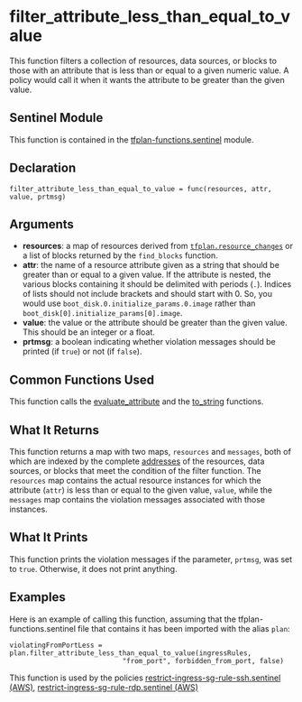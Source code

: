 # filter_attribute_less_than_equal_to_value
This function filters a collection of resources, data sources, or blocks to those with an attribute that is less than or equal to a given numeric value. A policy would call it when it wants the attribute to be greater than the given value.

## Sentinel Module
This function is contained in the [tfplan-functions.sentinel](../tfplan-functions.sentinel) module.

## Declaration
`filter_attribute_less_than_equal_to_value = func(resources, attr, value, prtmsg)`

## Arguments
* **resources**: a map of resources derived from [`tfplan.resource_changes`](https://www.terraform.io/docs/cloud/sentinel/import/tfplan-v2.html#the-resource_changes-collection) or a list of blocks returned by the `find_blocks` function.
* **attr**: the name of a resource attribute given as a string that should be greater than or equal to a given value. If the attribute is nested, the various blocks containing it should be delimited with periods (`.`). Indices of lists should not include brackets and should start with 0. So, you would use `boot_disk.0.initialize_params.0.image` rather than `boot_disk[0].initialize_params[0].image`.
* **value**: the value or the attribute should be greater than the given value. This should be an integer or a float.
* **prtmsg**: a boolean indicating whether violation messages should be printed (if `true`) or not (if `false`).

## Common Functions Used
This function calls the [evaluate_attribute](./evaluate_attribute.md) and the [to_string](./to_string.md) functions.

## What It Returns
This function returns a map with two maps, `resources` and `messages`, both of which are indexed by the complete [addresses](https://www.terraform.io/docs/internals/resource-addressing.html) of the resources, data sources, or blocks that meet the condition of the filter function. The `resources` map contains the actual resource instances for which the attribute (`attr`) is less than or equal to the given value, `value`, while the `messages` map contains the violation messages associated with those instances.

## What It Prints
This function prints the violation messages if the parameter, `prtmsg`, was set to `true`. Otherwise, it does not print anything.

## Examples
Here is an example of calling this function, assuming that the tfplan-functions.sentinel file that contains it has been imported with the alias `plan`:
```
violatingFromPortLess = plan.filter_attribute_less_than_equal_to_value(ingressRules,
							"from_port", forbidden_from_port, false)
```
This function is used by the policies [restrict-ingress-sg-rule-ssh.sentinel (AWS)](../../../aws/restrict-ingress-sg-rule-ssh.sentinel), [restrict-ingress-sg-rule-rdp.sentinel (AWS)](../../../aws/restrict-ingress-sg-rule-rdp.sentinel)